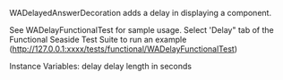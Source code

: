 WADelayedAnswerDecoration adds a delay in displaying a component. 

See WADelayFunctionalTest for sample usage.
Select 'Delay" tab of the Functional Seaside Test Suite to run an example  (http://127.0.0.1:xxxx/tests/functional/WADelayFunctionalTest)

Instance Variables:
	delay	<Integer>	delay length in seconds 

